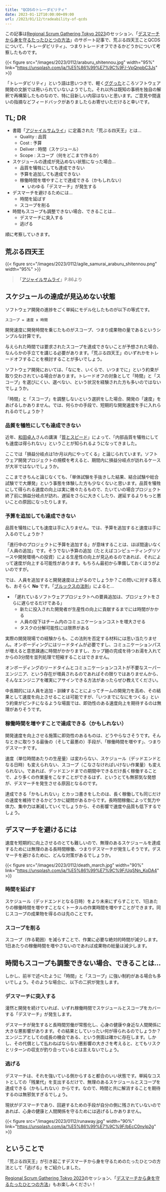 ```yaml
---
title: "QCDSのトレーダビリティ"
date: 2023-01-12T10:00:00+09:00
url: /2023/01/12/tradeability-of-qcds
---
```


この記事は[Regional Scrum Gathering Tokyo 2023](https://2023.scrumgatheringtokyo.org/)のセッション、「[デスマーチから身を守るたったひとつの方法](https://confengine.com/conferences/regional-scrum-gathering-tokyo-2023/proposal/17616)」のサポート記事で、荒ぶる四天王ことQCDSについて、「トレーダビリティ」、つまりトレードオフできるかどうかについて考察したものです。

{{< figure src="/images/2023/0112/araburu_shitennou.jpg" width="95%" link="https://unsplash.com/ja/%E5%86%99%E7%9C%9F/-VpQnpbC3Js" >}}

「トレーダビリティ」という語は思いつきで、軽く[ググった](https://www.google.com/search?q=tradability&rlz=1C5CHFA_enJP999JP999&oq=trad&aqs=chrome.0.69i59l4j69i57j0i4i131i433i512l4j0i433i512.1079j0j15&sourceid=chrome&ie=UTF-8)ところソフトウェア開発の文脈では用いられていないようでした。それ以外は既知の事柄を独自の解釈で再構築したものなので、特に目新しい内容はないと思います。ご意見や間違いの指摘などフィードバックがありましたらお寄せいただけると幸いです。

## TL; DR
- 書籍「[アジャイルサムライ](https://amzn.to/3X0Mldf)」に定義された「荒ぶる四天王」とは…
    - Quality : 品質
    - Cost : 予算
    - Deliver : 時間（スケジュール）
    - Scope : スコープ（何をどこまで作るか）
- スケジュールの達成が見込めない状態になった場合…
    - 品質を犠牲にしても達成できない
    - 予算を追加しても達成できない
    - 稼働時間を増やすことで達成できる（かもしれない）
        - いわゆる「デスマーチ」が発生する
- デスマーチを避けるためには…
    - 時間を延ばす
    - スコープを削る
- 時間もスコープも調整できない場合、できることは…
    - デスマーチに突入する
    - 逃げる

順に考察していきます。

## 荒ぶる四天王

{{< figure src="/images/2023/0112/agile_samurai_araburu_shitennou.png" width="95%" >}}

> 「[アジャイルサムライ](https://amzn.to/3X0Mldf)」P.86より

<!--more-->

## スケジュールの達成が見込めない状態

ソフトウェア開発の進捗をごく単純にモデル化したものが以下の等式です。

`スコープ = 速度 x 時間`

開発速度に開発時間を乗じたものがスコープ、つまり成果物の量であるというシンプルな計算です。

与えられた時間では要求されたスコープを達成できないことが予想された場合、なんらかの手立てを講じる必要があります。「荒ぶる四天王」のいずれかをトレードオフすることを検討することが多いでしょう。

ソフトウェア開発においては、「なにを、いくらで、いつまでに」という約束が取り交わされている場合があります。トレードオフの対象として「時間」と「スコープ」を選びにくい、選べない、という状況を経験された方も多いのではないでしょうか。

「時間」と「スコープ」を調整しないという選択をした場合、開発の「速度」をあげるしかありません。では、何らかの手段で、短期的な開発速度を手に入れられるのでしょうか？

### 品質を犠牲にしても達成できない

近年、[和田卓人](https://twitter.com/t_wada)さんの講演「[質とスピード](https://speakerdeck.com/twada/quality-and-speed-2022-spring-edition)」によって、「内部品質を犠牲にしても速度は得られない」ということが知られるようになってきました。

<script async class="speakerdeck-embed" data-id="0d45756f147d45229020083eb2dd139c" data-ratio="1.77777777777778" src="//speakerdeck.com/assets/embed.js"></script>

ここでは「損益分岐点は1か月以内にやってくる」と論じられています。ソフトウェア開発プロジェクトの規模を考えると、期間内に損益分岐点が訪れるケースが大半ではないでしょうか。

ここまできちんと論じなくても、「単体試験を手抜きした結果、結合試験や総合試験でで大爆発」という事態を体験した方も少なくないと思います。品質を犠牲にして得られる速度の向上は実に微々たるもので、たいていの場合プロジェクト終了前に損益分岐点が訪れ、遅延をさらに大きくしたり、遅延するよりもっと悪いことの原因になったりします。

### 予算を追加しても達成できない

品質を犠牲にしても速度は手に入りません。では、予算を追加すると速度は手に入るのでしょうか？

「進行中のプロジェクトに予算を追加する」が意味することは、ほぼ間違いなく「人員の追加」です。そうでない予算の追加（たとえばコンピューティングリソースや開発環境への投資）による生産性の向上が見込めるのであれば、それによって速度が向上する可能性があります。もちろん最初から準備しておくほうがよいのですが。

では、人員を追加すると開発速度は上がるのでしょうか？この問いに対する答えも、おそらく **No** です。「[ブルックスの法則](https://ja.wikipedia.org/wiki/%E3%83%96%E3%83%AB%E3%83%83%E3%82%AF%E3%82%B9%E3%81%AE%E6%B3%95%E5%89%87)」によると…

- 「遅れているソフトウェアプロジェクトへの要員追加は、プロジェクトをさらに遅らせるだけである」
    - 新たに投入された開発者が生産性の向上に貢献するまでには時間がかかる
    - 人員の投下はチーム内のコミュニケーションコストを増大させる
    - タスクの分解可能性には限界がある

実際の開発現場での経験からも、この法則を否定する材料には思い当たりません。オンボーディングにはリードタイムが必要ですし、コミュニケーションパスが増えると意思疎通に時間がかかりますし、カップ麺の完成を待つお湯を入れてからの3分間を並列処理で短縮することはできません。

オンボーディングのリードタイムとコミュニケーションコストが不要なスーパーエンジニア、という存在が増員されるのであればその限りではありませんから、そんなエンジニアを確実にアサインできる方法があったらぜひ教えてください。

中長期的には人員を追加・訓練することによってチームの開発力を高め、その結果として速度を向上させることは可能ですが、「いつまでになにをつくる」という約束がピンチになるような場面では、即効性のある速度向上を期待するのは無理がありそうです。

### 稼働時間を増やすことで達成できる（かもしれない）

開発速度を向上させる施策に即効性のあるものは、どうやらなさそうです。そんなときに取りうる最後の（そして最悪の）手段が、「稼働時間を増やす」、つまりデスマーチです。

速度（単位時間あたりの生産量）は変わらない、スケジュール（デッドエンドとなる日時）も変えられない、スコープ（こなさなければいけない作業量）も変えられない。であれば、デッドエンドまでの期間中できるだけ長く稼働することで、より多くの作業量をこなすことができるはず、というとても無邪気な発想が、デスマーチを発生させる原因となるのです。

達成できる「かもしれない」とカッコ書きをしたのは、長く稼働しても同じだけの速度を維持できるかどうかに疑問があるからです。長時間稼働によって気力や体力、集中力は漸減していくでしょうから、その影響で速度や品質も低下するでしょう。

## デスマーチを避けるには

速度を短期的に向上させるのとても難しいので、無理のあるスケジュールを達成するためには無理のある長時間稼働、つまりデスマーチが発生しそうです。デスマーチを避けるために、どんな対策があるでしょうか。

{{< figure src="/images/2023/0112/death_march.jpg" width="90%" link="https://unsplash.com/ja/%E5%86%99%E7%9C%9F/UqSNn_KoDA4" >}}

### 時間を延ばす

スケジュール（デッドエンドとなる日時）をより未来にずらすことで、1日あたりの稼働時間を増やすことなくトータルの作業時間を増やすことができます。同じスコープの成果物を得るのは先のことです。

### スコープを削る

スコープ（作る範囲）を減らすことで、作業に必要な絶対的時間が減少します。1日あたりの稼働時間を増やさないのであれば成果物の総量は減少します。

## 時間もスコープも調整できない場合、できることは…

しかし、前半で述べたように「時間」と「スコープ」に強い制約がある場合も多いでしょう。そのような場合に、以下の二択が発生します。

### デスマーチに突入する

漫然と開発を続けていれば、いずれ稼働時間でスケジュールとスコープをカバーする「デスマーチ」が発生します。

デスマーチが発生すると長時間労働が常態化し、心身の健康や身近な人間関係に大きな悪影響があります。その結果としていったい何が得られるのでしょうか？エンジニアとしての成長の機会である、という側面は確かに存在します。しかし、その代償として払わねばならない悪影響の大きさを考えると、とてもリスクとリターンの収支が釣り合っているとは言えないでしょう。

### 逃げる

デスマーチは、それを強いている側からすると都合のいい状態です。単純なコストとしての「残業代」を支出するだけで、無理のあるスケジュールとスコープを達成できる（かもしれない）からです。なので、時間と共に解消することを期待するのは無邪気すぎるでしょう。

現状がデスマーチであり、回避するための手段が自分の側に残されていないのであれば、心身の健康と人間関係を守るためには逃げるしかありません。

{{< figure src="/images/2023/0112/runaway.jpg" width="90%" link="https://unsplash.com/ja/%E5%86%99%E7%9C%9F/bEcC0nyIp2g" >}}

## ということで

「荒ぶる四天王」が引き起こすデスマーチから身を守るためのたったひとつの方法として「逃げる」をご紹介しました。

[Regional Scrum Gathering Tokyo 2023](https://2023.scrumgatheringtokyo.org/)のセッション、「[デスマーチから身を守るたったひとつの方法](https://confengine.com/conferences/regional-scrum-gathering-tokyo-2023/proposal/17616)」もお楽しみください！
